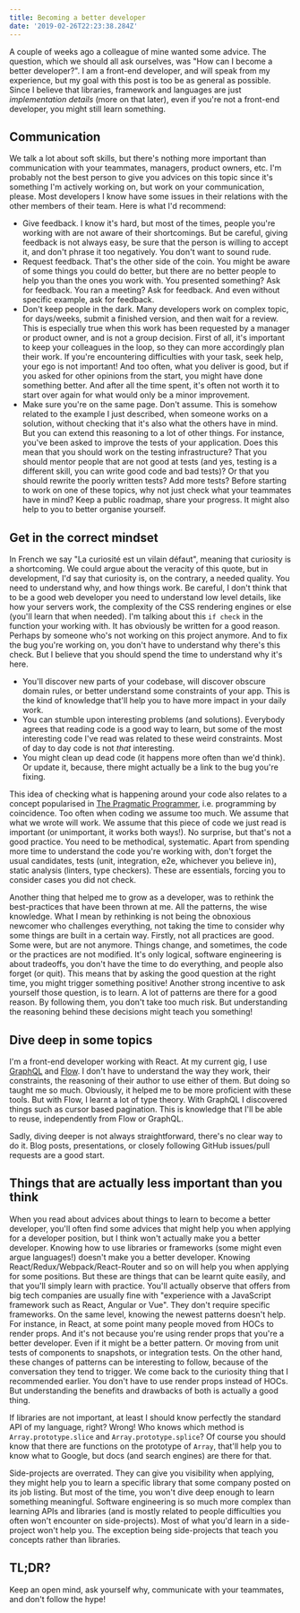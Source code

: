 ```yaml
---
title: Becoming a better developer
date: '2019-02-26T22:23:38.284Z'
---
```


A couple of weeks ago a colleague of mine wanted some advice. The question, which we should all ask ourselves, was "How can I become a better developer?". I am a front-end developer, and will speak from my experience, but my goal with this post is too be as general as possible. Since I believe that libraries, framework and languages are just _implementation details_ (more on that later), even if you're not a front-end developer, you might still learn something.

## Communication

We talk a lot about soft skills, but there's nothing more important than communication with your teammates, managers, product owners, etc. I'm probably not the best person to give you advices on this topic since it's something I'm actively working on, but work on your communication, please. Most developers I know have some issues in their relations with the other members of their team. Here is what I'd recommend:

-   Give feedback. I know it's hard, but most of the times, people you're working with are not aware of their shortcomings. But be careful, giving feedback is not always easy, be sure that the person is willing to accept it, and don't phrase it too negatively. You don't want to sound rude.
-   Request feedback. That's the other side of the coin. You might be aware of some things you could do better, but there are no better people to help you than the ones you work with. You presented something? Ask for feedback. You ran a meeting? Ask for feedback. And even without specific example, ask for feedback.
-   Don't keep people in the dark. Many developers work on complex topic, for days/weeks, submit a finished version, and then wait for a review. This is especially true when this work has been requested by a manager or product owner, and is not a group decision. First of all, it's important to keep your colleagues in the loop, so they can more accordingly plan their work. If you're encountering difficulties with your task, seek help, your ego is not important! And too often, what you deliver is good, but if you asked for other opinions from the start, you might have done something better. And after all the time spent, it's often not worth it to start over again for what would only be a minor improvement.
-   Make sure you're on the same page. Don't assume. This is somehow related to the example I just described, when someone works on a solution, without checking that it's also what the others have in mind. But you can extend this reasoning to a lot of other things. For instance, you've been asked to improve the tests of your application. Does this mean that you should work on the testing infrastructure? That you should mentor people that are not good at tests (and yes, testing is a different skill, you can write good code and bad tests)? Or that you should rewrite the poorly written tests? Add more tests? Before starting to work on one of these topics, why not just check what your teammates have in mind? Keep a public roadmap, share your progress. It might also help to you to better organise yourself.

## Get in the correct mindset

In French we say "La curiosité est un vilain défaut", meaning that curiosity is a shortcoming. We could argue about the veracity of this quote, but in development, I'd say that curiosity is, on the contrary, a needed quality. You need to understand why, and how things work. Be careful, I don't think that to be a good web developer you need to understand low level details, like how your servers work, the complexity of the CSS rendering engines or else (you'll learn that when needed). I'm talking about this `if check` in the function your working with. It has obviously be written for a good reason. Perhaps by someone who's not working on this project anymore. And to fix the bug you're working on, you don't have to understand why there's this check. But I believe that you should spend the time to understand why it's here.

-   You'll discover new parts of your codebase, will discover obscure domain rules, or better understand some constraints of your app. This is the kind of knowledge that'll help you to have more impact in your daily work.
-   You can stumble upon interesting problems (and solutions). Everybody agrees that reading code is a good way to learn, but some of the most interesting code I've read was related to these weird constraints. Most of day to day code is not _that_ interesting.
-   You might clean up dead code (it happens more often than we'd think). Or update it, because, there might actually be a link to the bug you're fixing.

This idea of checking what is happening around your code also relates to a concept popularised in [The Pragmatic Programmer](https://en.wikipedia.org/wiki/The_Pragmatic_Programmer), i.e. programming by coincidence. Too often when coding we assume too much. We assume that what we wrote will work. We assume that this piece of code we just read is important (or unimportant, it works both ways!). No surprise, but that's not a good practice. You need to be methodical, systematic. Apart from spending more time to understand the code you're working with, don't forget the usual candidates, tests (unit, integration, e2e, whichever you believe in), static analysis (linters, type checkers). These are essentials, forcing you to consider cases you did not check.

Another thing that helped me to grow as a developer, was to rethink the best-practices that have been thrown at me. All the patterns, the wise knowledge. What I mean by rethinking is not being the obnoxious newcomer who challenges everything, not taking the time to consider why some things are built in a certain way. Firstly, not all practices are good. Some were, but are not anymore. Things change, and sometimes, the code or the practices are not modified. It's only logical, software engineering is about tradeoffs, you don't have the time to do everything, and people also forget (or quit). This means that by asking the good question at the right time, you might trigger something positive! Another strong incentive to ask yourself those question, is to learn. A lot of patterns are there for a good reason. By following them, you don't take too much risk. But understanding the reasoning behind these decisions might teach you something!

## Dive deep in some topics

I'm a front-end developer working with React. At my current gig, I use [GraphQL](https://graphql.org/) and [Flow](https://flow.org/). I don't have to understand the way they work, their constraints, the reasoning of their author to use either of them. But doing so taught me so much. Obviously, it helped me to be more proficient with these tools. But with Flow, I learnt a lot of type theory. With GraphQL I discovered things such as cursor based pagination. This is knowledge that I'll be able to reuse, independently from Flow or GraphQL.

Sadly, diving deeper is not always straightforward, there's no clear way to do it. Blog posts, presentations, or closely following GitHub issues/pull requests are a good start.

## Things that are actually less important than you think

When you read about advices about things to learn to become a better developer, you'll often find some advices that might help you when applying for a developer position, but I think won't actually make you a better developer. Knowing how to use libraries or frameworks (some might even argue languages!) doesn't make you a better developer. Knowing React/Redux/Webpack/React-Router and so on will help you when applying for some positions. But these are things that can be learnt quite easily, and that you'll simply learn with practice. You'll actually observe that offers from big tech companies are usually fine with "experience with a JavaScript framework such as React, Angular or Vue". They don't require specific frameworks. On the same level, knowing the newest patterns doesn't help. For instance, in React, at some point many people moved from HOCs to render props. And it's not because you're using render props that you're a better developer. Even if it might be a better pattern. Or moving from unit tests of components to snapshots, or integration tests. On the other hand, these changes of patterns can be interesting to follow, because of the conversation they tend to trigger. We come back to the curiosity thing that I recommended earlier. You don't have to use render props instead of HOCs. But understanding the benefits and drawbacks of both is actually a good thing.

If libraries are not important, at least I should know perfectly the standard API of my language, right? Wrong! Who knows which method is `Array.prototype.slice` and `Array.prototype.splice`? Of course you should know that there are functions on the prototype of `Array`, that'll help you to know what to Google, but docs (and search engines) are there for that.

Side-projects are overrated. They can give you visibility when applying, they might help you to learn a specific library that some company posted on its job listing. But most of the time, you won't dive deep enough to learn something meaningful. Software engineering is so much more complex than learning APIs and libraries (and is mostly related to people difficulties you often won't encounter on side-projects). Most of what you'd learn in a side-project won't help you. The exception being side-projects that teach you concepts rather than libraries.

## TL;DR?

Keep an open mind, ask yourself why, communicate with your teammates, and don't follow the hype!
